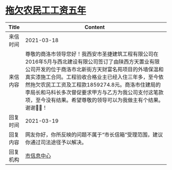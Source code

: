 # <a href="http://www.shangluo.gov.cn/zmhd/ldxxxx.jsp?urltype=leadermail.LeaderMailContentUrl&wbtreeid=1112&leadermailid=7038">拖欠农民工工资五年</a>
|Title|Content|
|:---:|---|
|来信时间|2021-03-18|
|来信内容|尊敬的商洛市领导您好！我西安市圣捷建筑工程有限公司在2016年5月与西北建设有限公司签订了由陕西方天置业有限公司开发的位于商洛市北新街方天财富名苑项目的外墙保温和真实漆施工合同。工程验收合格业主已经入住三年多，至今依然拖欠农民工工资及工程款1859274.8元。商洛市住建局的李局长和马科长多次督促要求甲方与乙方为我公司支付这笔款项，至今没有结果。希望尊敬的领导可以为我做主有个结果。谢谢🙏🙏！|
|回复时间|2021-03-19|
|回复内容|网友你好，你所反映的问题不属于“市长信箱”受理范围，建议你通过司法途径予以解决。|
|回复机构|<a href="../../categories/agencies/市信息中心.md">市信息中心</a>|
